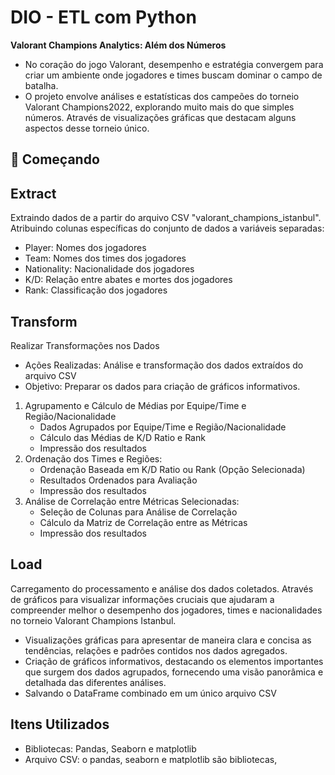 # DIO - ETL com Python

**Valorant Champions Analytics: Além dos Números**

- No coração do jogo Valorant, desempenho e estratégia convergem para criar um ambiente onde jogadores e times buscam dominar o campo de batalha.
- O projeto envolve análises e estatísticas dos campeões do torneio Valorant Champions2022, explorando muito mais do que simples números. Através de visualizações gráficas que destacam alguns aspectos desse torneio único.




## 🚀 Começando ##
## **E**xtract

Extraindo dados de a partir do arquivo CSV "valorant_champions_istanbul". Atribuindo colunas específicas do conjunto de dados a variáveis separadas:
- Player: Nomes dos jogadores
- Team: Nomes dos times dos jogadores
- Nationality: Nacionalidade dos jogadores
- K/D: Relação entre abates e mortes dos jogadores
- Rank: Classificação dos jogadores

## **T**ransform

Realizar Transformações nos Dados
- Ações Realizadas: Análise e transformação dos dados extraídos do arquivo CSV
- Objetivo: Preparar os dados para criação de gráficos informativos.

1. Agrupamento e Cálculo de Médias por Equipe/Time e Região/Nacionalidade
   - Dados Agrupados por Equipe/Time e Região/Nacionalidade
   - Cálculo das Médias de K/D Ratio e Rank
   - Impressão dos resultados
2. Ordenação dos Times e Regiões:
   - Ordenação Baseada em K/D Ratio ou Rank (Opção Selecionada)
   - Resultados Ordenados para Avaliação
   - Impressão dos resultados
3. Análise de Correlação entre Métricas Selecionadas:
   - Seleção de Colunas para Análise de Correlação
   - Cálculo da Matriz de Correlação entre as Métricas
   - Impressão dos resultados

## **L**oad

Carregamento do processamento e análise dos dados coletados. Através de gráficos para visualizar informações cruciais que ajudaram a compreender melhor o desempenho dos jogadores, times e nacionalidades no torneio Valorant Champions Istanbul.
- Visualizações gráficas para apresentar de maneira clara e concisa as tendências, relações e padrões contidos nos dados agregados. 
- Criação de gráficos informativos, destacando os elementos importantes que surgem dos dados agrupados, fornecendo uma visão panorâmica e detalhada das diferentes análises. 
- Salvando o DataFrame combinado em um único arquivo CSV

## Itens Utilizados ##
- Bibliotecas: Pandas, Seaborn e matplotlib 
- Arquivo CSV: o pandas, seaborn e matplotlib são bibliotecas,
